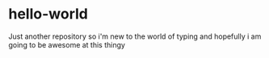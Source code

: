 # hello-world
Just another repository
so i'm new to the world of typing 
and hopefully i am going to be awesome 
at this thingy

